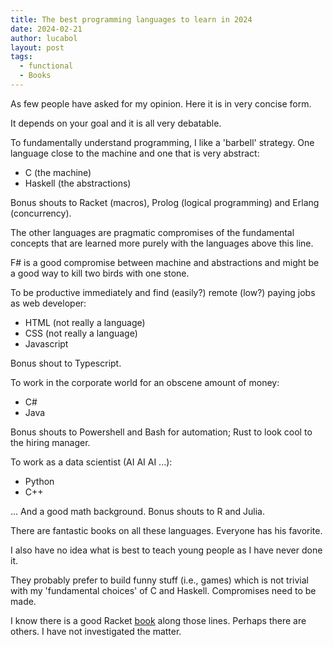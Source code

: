 ```yaml
---
title: The best programming languages to learn in 2024
date: 2024-02-21
author: lucabol
layout: post
tags:
  - functional
  - Books
---
```

As few people have asked for my opinion. Here it is in very concise form.

It depends on your goal and it is all very debatable.

To fundamentally understand programming, I like a 'barbell' strategy. One language close to the machine
and one that is very abstract:
* C (the machine)
* Haskell (the abstractions)

Bonus shouts to Racket (macros), Prolog (logical programming) and Erlang (concurrency).

The other languages are pragmatic compromises of the fundamental concepts that are learned
more purely with the languages above this line.

F# is a good compromise between machine and abstractions and might be a good
way to kill two birds with one stone.

To be productive immediately and find (easily?) remote (low?) paying jobs as web developer:
* HTML (not really a language)
* CSS (not really a language)
* Javascript

Bonus shout to Typescript.

To work in the corporate world for an obscene amount of money: 
* C#
* Java

Bonus shouts to Powershell and Bash for automation; Rust to look cool to the hiring manager.

To work as a data scientist (AI AI AI ...):
* Python
* C++

... And a good math background. Bonus shouts to R and Julia.

There are fantastic books on all these languages. Everyone has his favorite.

I also have no idea what is best to teach young people as I have never done it.

They probably prefer to build funny stuff (i.e., games) which is not trivial with my 'fundamental choices'
of C and Haskell. Compromises need to be made.

I know there is a good Racket [book](https://www.amazon.com/Realm-Racket-Learn-Program-Game/dp/1593274912)
along those lines. Perhaps there are others. I have not investigated the matter.
